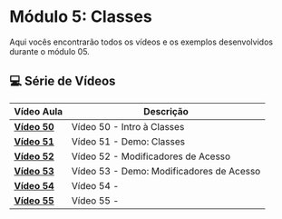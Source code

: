 # Módulo 5: Classes

Aqui vocês encontrarão todos os vídeos e os exemplos desenvolvidos durante o módulo 05.

## 💻 Série de Vídeos

| Vídeo Aula | Descrição |
|---|---|
| **[Vídeo 50](https://youtu.be/7W3PNpoCB40)** | Vídeo 50 - Intro à Classes |
| **[Vídeo 51](https://youtu.be/tKVsXBMYm1g)** | Vídeo 51 - Demo: Classes|
| **[Vídeo 52]()** | Vídeo 52 - Modificadores de Acesso |
| **[Vídeo 53]()** | Vídeo 53 - Demo: Modificadores de Acesso |
| **[Vídeo 54]()** | Vídeo 54 -  |
| **[Vídeo 55]()** | Vídeo 55 -  |
